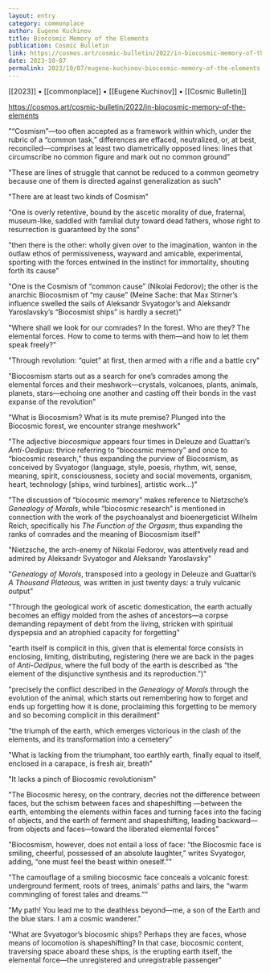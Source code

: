 ```yaml
---
layout: entry
category: commonplace
author: Eugene Kuchinov
title: Biocosmic Memory of the Elements
publication: Cosmic Bulletin
link: https://cosmos.art/cosmic-bulletin/2022/in-biocosmic-memory-of-the-elements
date: 2023-10-07
permalink: 2023/10/07/eugene-kuchinov-biocosmic-memory-of-the-elements
---
```


[[2023]] • [[commonplace]] • [[Eugene Kuchinov]] • [[Cosmic Bulletin]]

https://cosmos.art/cosmic-bulletin/2022/in-biocosmic-memory-of-the-elements

"“Cosmism”—too often accepted as a framework within which, under the rubric of a “common task,” differences are effaced, neutralized, or, at best, reconciled—comprises at least two diametrically opposed lines: lines that circumscribe no common figure and mark out no common ground"

"These are lines of struggle that cannot be reduced to a common geometry because one of them is directed against generalization as such"

"There are at least two kinds of Cosmism"

"One is overly retentive, bound by the ascetic morality of due, fraternal, museum-like, saddled with familial duty toward dead fathers, whose right to resurrection is guaranteed by the sons"

"then there is the other: wholly given over to the imagination, wanton in the outlaw ethos of permissiveness, wayward and amicable, experimental, sporting with the forces entwined in the instinct for immortality, shouting forth its cause"

"One is the Cosmism of “common cause” (Nikolai Fedorov); the other is the anarchic Biocosmism of “my cause” (Meine Sache: that Max Stirner’s influence swelled the sails of Aleksandr Svyatogor’s and Aleksandr Yaroslavsky’s “Biocosmist ships” is hardly a secret)"

"Where shall we look for our comrades? In the forest. Who are they? The elemental forces. How to come to terms with them—and how to let them speak freely?"

"Through revolution: “quiet” at first, then armed with a rifle and a battle cry"

"Biocosmism starts out as a search for one’s comrades among the elemental forces and their meshwork—crystals, volcanoes, plants, animals, planets, stars—echoing one another and casting off their bonds in the vast expanse of the revolution"

"What is Biocosmism? What is its mute premise? Plunged into the Biocosmic forest, we encounter strange meshwork"

"The adjective *biocosmique* appears four times in Deleuze and Guattari’s *Anti-Oedipus*: thrice referring to “biocosmic memory” and once to “biocosmic research,” thus expanding the purview of Biocosmism, as conceived by Svyatogor (language, style, poesis, rhythm, wit, sense, meaning, spirit, consciousness, society and social movements, organism, heart, technology [ships, wind turbines], artistic work…)"

"The discussion of “biocosmic memory” makes reference to Nietzsche’s *Genealogy of Morals*, while “biocosmic research” is mentioned in connection with the work of the psychoanalyst and bioenergeticist Wilhelm Reich, specifically his *The Function of the Orgasm*, thus expanding the ranks of comrades and the meaning of Biocosmism itself"

"Nietzsche, the arch-enemy of Nikolai Fedorov, was attentively read and admired by Aleksandr Svyatogor and Aleksandr Yaroslavsky"

"*Genealogy of Morals*, transposed into a geology in Deleuze and Guattari’s *A Thousand Plateaus,* was written in just twenty days: a truly vulcanic output"

"Through the geological work of ascetic domestication, the earth actually becomes an effigy molded from the ashes of ancestors—a corpse demanding repayment of debt from the living, stricken with spiritual dyspepsia and an atrophied capacity for forgetting"

"earth itself is complicit in this, given that is elemental force consists in enclosing, limiting, distributing, registering (here we are back in the pages of *Anti-Oedipus*, where the full body of the earth is described as “the element of the disjunctive synthesis and its reproduction.”)"

"precisely the conflict described in the *Genealogy of Morals* through the evolution of the animal, which starts out remembering how to forget and ends up forgetting how it is done, proclaiming this forgetting to be memory and so becoming complicit in this derailment"

"the triumph of the earth, which emerges victorious in the clash of the elements, and its transformation into a cemetery"

"What is lacking from the triumphant, too earthly earth, finally equal to itself, enclosed in a carapace, is fresh air, breath"

"It lacks a pinch of Biocosmic revolutionism"

"The Biocosmic heresy, on the contrary, decries not the difference between faces, but the schism between faces and shapeshifting —between the earth, entombing the elements within faces and turning faces into the facing of objects, and the earth of ferment and shapeshifting, leading backward—from objects and faces—toward the liberated elemental forces"

"Biocosmism, however, does not entail a loss of face: “the Biocosmic face is smiling, cheerful, possessed of an absolute laughter,” writes Svyatogor, adding, “one must feel the beast within oneself.”"

"The camouflage of a smiling biocosmic face conceals a volcanic forest: underground ferment, roots of trees, animals' paths and lairs, the “warm commingling of forest tales and dreams.”"

"My path! You lead me to the deathless beyond—me, a son of the Earth and the blue stars. I am a cosmic wanderer."

"What are Svyatogor’s biocosmic ships? Perhaps they are faces, whose means of locomotion is shapeshifting? In that case, biocosmic content, traversing space aboard these ships, is the erupting earth itself, the elemental force—the unregistered and unregistrable passenger"
